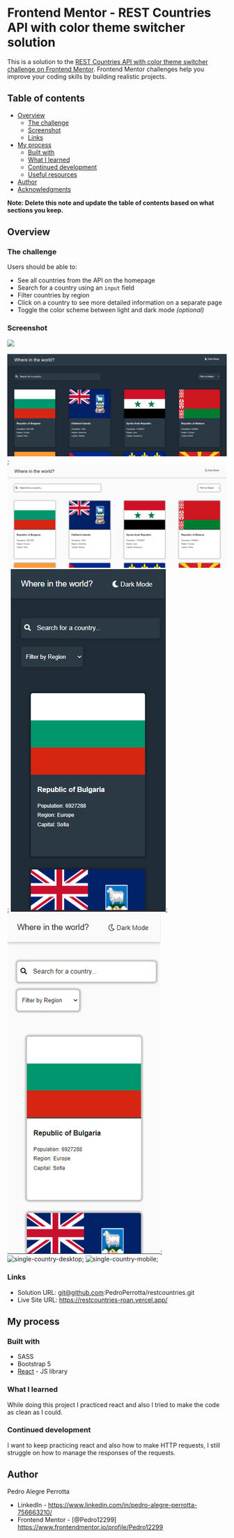 # Frontend Mentor - REST Countries API with color theme switcher solution

This is a solution to the [REST Countries API with color theme switcher challenge on Frontend Mentor](https://www.frontendmentor.io/challenges/rest-countries-api-with-color-theme-switcher-5cacc469fec04111f7b848ca). Frontend Mentor challenges help you improve your coding skills by building realistic projects. 

## Table of contents

- [Overview](#overview)
  - [The challenge](#the-challenge)
  - [Screenshot](#screenshot)
  - [Links](#links)
- [My process](#my-process)
  - [Built with](#built-with)
  - [What I learned](#what-i-learned)
  - [Continued development](#continued-development)
  - [Useful resources](#useful-resources)
- [Author](#author)
- [Acknowledgments](#acknowledgments)

**Note: Delete this note and update the table of contents based on what sections you keep.**

## Overview

### The challenge

Users should be able to:

- See all countries from the API on the homepage
- Search for a country using an `input` field
- Filter countries by region
- Click on a country to see more detailed information on a separate page
- Toggle the color scheme between light and dark mode *(optional)*

### Screenshot

![](./screenshot.jpg)

![desktop-dark](screenshots\desktop-dark.png);
![desktop-light](screenshots\desktop-light.png);
![mobile-dark](screenshots\mobile-dark.png);
![mobile-light](screenshots\mobile-light.png);
![single-country-desktop](screenshots\single-country-desktop.png);
![single-country-mobile](screenshots\single-country-mobile.png);


### Links

- Solution URL: git@github.com:PedroPerrotta/restcountries.git
- Live Site URL: https://restcountries-roan.vercel.app/

## My process

### Built with

- SASS
- Bootstrap 5 
- [React](https://reactjs.org/) - JS library

### What I learned

While doing this project I practiced react and also I tried to make the code as clean as I could.

### Continued development

I want to keep practicing react and also how to make HTTP requests, I still struggle on how to manage the responses of the requests.

## Author

Pedro Alegre Perrotta

- LinkedIn - https://www.linkedin.com/in/pedro-alegre-perrotta-756663210/
- Frontend Mentor - [@Pedro12299] https://www.frontendmentor.io/profile/Pedro12299